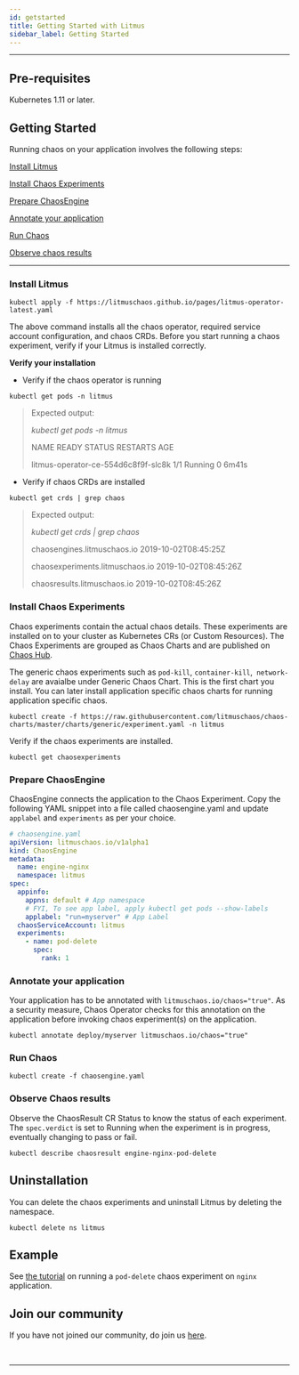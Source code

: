```yaml
---
id: getstarted 
title: Getting Started with Litmus
sidebar_label: Getting Started 
---
```


------

## Pre-requisites

Kubernetes 1.11 or later.

## Getting Started

Running chaos on your application involves the following steps:

[Install Litmus](#install-litmus)

[Install  Chaos Experiments](#install-chaos-experiments)

[Prepare ChaosEngine](#prepare-chaosengine)

[Annotate your application](#annotate-your-application)

[Run Chaos](#run-chaos)

[Observe chaos results](#observe-chaos-results)

<hr>



###  Install Litmus

```
kubectl apply -f https://litmuschaos.github.io/pages/litmus-operator-latest.yaml
```

The above command installs all the chaos operator, required service account configuration, and chaos CRDs. Before you start running a chaos experiment, verify if your Litmus is installed correctly.

**Verify your installation**

- Verify if the chaos operator is running 

```
kubectl get pods -n litmus
```

> Expected output:
>
> *kubectl get pods -n litmus*
>
> NAME                                  READY   STATUS    RESTARTS   AGE
>
> litmus-operator-ce-554d6c8f9f-slc8k   1/1     Running   0          6m41s



- Verify if chaos CRDs are installed

```
kubectl get crds | grep chaos
```

> Expected output:
>
> *kubectl get crds | grep chaos*
>
> chaosengines.litmuschaos.io             2019-10-02T08:45:25Z
>
> chaosexperiments.litmuschaos.io         2019-10-02T08:45:26Z
>
> chaosresults.litmuschaos.io             2019-10-02T08:45:26Z



### Install Chaos Experiments

Chaos experiments contain the actual chaos details. These experiments are installed on to your cluster as Kubernetes CRs (or Custom Resources). The Chaos Experiments are grouped as Chaos Charts and are published on <a href=" https://hub.litmuschaos.io" target="_blank">Chaos Hub</a>. 

The generic chaos experiments such as `pod-kill`, `container-kill`,` network-delay` are avaialbe under Generic Chaos Chart. This is the first chart you install. You can later install application specific chaos charts for running application specific chaos.

```
kubectl create -f https://raw.githubusercontent.com/litmuschaos/chaos-charts/master/charts/generic/experiment.yaml -n litmus
```



Verify if the chaos experiments are installed.

```
kubectl get chaosexperiments
```



### Prepare ChaosEngine 

ChaosEngine connects the application to the Chaos Experiment. Copy the following YAML snippet into a file called chaosengine.yaml and update `applabel` and `experiments` as per your choice.

```yaml
# chaosengine.yaml
apiVersion: litmuschaos.io/v1alpha1
kind: ChaosEngine
metadata:
  name: engine-nginx
  namespace: litmus
spec:
  appinfo: 
    appns: default # App namespace
    # FYI, To see app label, apply kubectl get pods --show-labels
    applabel: "run=myserver" # App Label
  chaosServiceAccount: litmus
  experiments:
    - name: pod-delete
      spec:
        rank: 1
```



### Annotate your application

Your application has to be annotated with `litmuschaos.io/chaos="true"`. As a security measure, Chaos Operator checks for this annotation on the application before invoking chaos experiment(s) on the application.

```console
kubectl annotate deploy/myserver litmuschaos.io/chaos="true"
```



### Run Chaos



```console
kubectl create -f chaosengine.yaml
```



### Observe Chaos results

Observe the ChaosResult CR Status to know the status of each experiment. The ```spec.verdict``` is set to Running when the experiment is in progress, eventually changing to pass or fail.

```console
kubectl describe chaosresult engine-nginx-pod-delete
```



## Uninstallation

You can delete the chaos experiments and uninstall Litmus by deleting the namespace.

```console
kubectl delete ns litmus
```



## Example

See [the tutorial](example.html) on running a `pod-delete` chaos experiment on `nginx` application.



## Join our community

If you have not joined our community, do join us [here](community.html).



<br>

<hr>

<br>	



